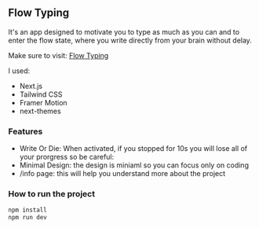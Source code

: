 ## Flow Typing

It's an app designed to motivate you to type as much as you can and to enter the flow state, where you write directly from your brain without delay.

Make sure to visit: [Flow Typing](https://flow-typing.vercel.app/)

I used:
- Next.js  
- Tailwind CSS  
- Framer Motion  
- next-themes  

### Features
- Write Or Die: When activated, if you stopped for 10s you will lose all of your prorgress so be careful:
- Minimal Design: the design is miniaml so you can focus only on coding
- /info page: this will help you understand more about the project


### How to run the project

```bash
npm install
npm run dev
```